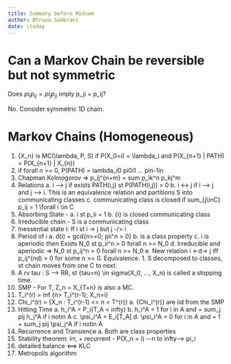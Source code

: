 ```yaml
---
title: Summary before Midsem
author: Dhruva Sambrani
date: \today
---
```


# Can a Markov Chain be reversible but not symmetric

Does $pi_i p_{ij} = pi_j p_{ji}$ imply p_ji = p_ij?

No. Consider symmetric 1D chain.

# Markov Chains (Homogeneous)

1. {X_n} is MC(\lambda, P, S) if P(X_0=i) = \lambda_i and P(X_{n+1} | PATH) = P(X_{n+1} | X_{n})
2. if forall n >= 0, P(PATH) = lambda_i0 pi0i1 ... pin-1in
3. Chapman Kolmogorov => p_ij^{n+m} = sum p_ik^n p_kj^m
4. Relations
    a. i --> j if exists PATH(i,j) st P(PATH(i,j)) > 0
    b. i <-> j if i --> j and j --> i. This is an equivalence relation and partitions S into communicating classes
    c. communicating class is closed if sum_{j\inC} p_ij = 1 \forall i \in C
6. Absorbing State - 
    a. i st p_ii = 1
    b. {i} is closed communicating class
7. Irreducible chain - S is a communicating class
8. Inessential state i: If i st i -> j but j -/> i
9. Period of i 
    a. d(i) = gcd{n>=0; pii^n > 0}
    b. is a class property
    c. i is aperiodic then Exists N_0 st p_ii^n > 0 forall n >= N_0
    d. Irreducible and aperiodic => N_0 st p_ij^n > 0 forall n >= N_0
    e. New relation i <-d-> j iff p_ij^(nd) > 0 for some n >= 0. Equivalence.
        1. S decomposed to classes, st chain moves from one C to next.
10. A rv tau : S --> RR, st {tau=n} \in sigma(X_0, ..., X_n) is called a stopping time.
11. SMP - For T, Z_n = X_{T+n} is also a MC.
12. T_i^(r) = inf {n> T_i^(r-1); X_n=i}
13. Chi_i^(r) = {X_n : T_i^(r-1) <= n < T^(r)}
    a. {Chi_i^(r)} are iid from the SMP
14. Hitting Time
    a. h_i^A = P_i(T_A < infty)
    b. h_i^A = 1 for i in A and = sum_j pij h_j^A if i notin A
    c. \psi_i^A = E_i[T_A]
    d. \psi_i^A = 0 for i in A and = 1 + sum_j pij \psi_j^A if i notin A
15. Recurrence and Transience
    a. Both are class properties
16. Stability theorem: irr, + recurrent - P(X_n = i) --n to infty--> pi_i
17. detailed balance <==> KLC
18. Metropolis algorithm

